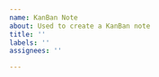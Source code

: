 ```yaml
---
name: KanBan Note
about: Used to create a KanBan note
title: ''
labels: ''
assignees: ''

---
```



